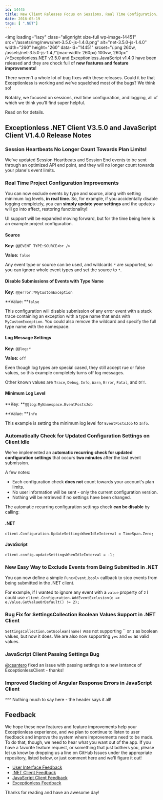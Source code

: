 ```yaml
---
id: 14445
title: New Client Releases Focus on Sessions, Real Time Configuration, and Logging
date: 2016-05-19
tags: [ ".NET"]
---
```

<img loading="lazy" class="alignright size-full wp-image-14451" src="/assets/img/news/net-3.5.0-js-1.4.0.png" alt="net-3.5.0-js-1.4.0" width="260" height="260" data-id="14451" srcset="/.png 260w, /assets/net-3.5.0-js-1.4./"(max-width: 260px) 100vw, 260px" />Exceptionless.NET v3.5.0 and Exceptionless.JavaScript v1.4.0 have been released and they are chock full of **new features and feature improvements!**

There weren't a whole lot of bug fixes with these releases. Could it be that Exceptionless is working and we've squelched most of the bugs? We think so!

Notably, we focused on sessions, real time configuration, and logging, all of which we think you'll find super helpful.

Read on for details.<!--more-->

## Exceptionless .NET Client V3.5.0 and JavaScript Client V1.4.0 Release Notes

### Session Heartbeats No Longer Count Towards Plan Limits!

We've updated Session Heartbeats and Session End events to be sent through an optimized API end point, and they will no longer count towards your plane's event limits.

### Real Time Project Configuration Improvements

You can now exclude events by type and source, along with setting minimum log levels, **in real time**. So, for example, if you accidentally disable logging completely, you can **simply update your settings** and the updates will go into affect, restoring functionality!

UI support will be expanded moving forward, but for the time being here is an example project configuration.

#### Source

**Key:** `@@EVENT_TYPE:SOURCE<br />
`

**Value:** `false`

Any event type or source can be used, and wildcards `*` are supported, so you can ignore whole event types and set the source to `*`.

#### Disable Submissions of Events with Type Name

**Key:** `@@error:*MyCustomException`

**Value: **`false`

This configuration will disable submission of any error event with a stack trace containing an exception with a type name that ends with `MyCustomException`. You could also remove the wildcard and specify the full type name with the namespace.

#### Log Message Settings

**Key:** `@@log:*`

**Value:** `off`

Even though log types are special cased, they still accept rue or false values, so this example completely turns off log messages.

Other known values are `Trace`, `Debug`, `Info`, `Warn`, `Error`, `Fatal`, and `Off`.

#### Minimum Log Level

**Key: **`@@log:MyNamespace.EventPostsJob`

**Value: **`Info`

This example is setting the minimum log level for `EventPostsJob` to `Info`.

### Automatically Check for Updated Configuration Settings on Client Idle

We've implemented an a**utomatic recurring check for updated configuration settings** that occurs **two minutes** after the last event submission.

A few notes:

* Each configuration check **does not** count towards your account's plan limits.
* No user information will be sent - only the current configuration version.
* Nothing will be retrieved if no settings have been changed.

The automatic recurring configuration settings check **can be disable** by calling:

#### .NET

`client.Configuration.UpdateSettingsWhenIdleInterval = TimeSpan.Zero;`

#### JavaScript

`client.config.updateSettingsWhenIdleInterval = -1;`

###

### New Easy Way to Exclude Events from Being Submitted in .NET

You can now define a simple `Func<Event,bool>` callback to stop events from being submitted in the .NET client.

For example, if I wanted to ignore any event with a `value` property of `2` I could use `client.Configuration.AddEventExclusion(e => e.Value.GetValueOrDefault() != 2);`

### Bug Fix for SettingsCollection Boolean Values Support in .NET Client

`SettingsCollection.GetBoolean(name)` was not supporting `` or `1` as boolean values, but now it does. We are also now supporting `yes` and `no` as valid values.

### JavaScript Client Passing Settings Bug

[@csantero](https://github.com/csantero) fixed an issue with passing settings to a new isntance of ExceptionlessClient - thanks!

### Improved Stacking of Angular Response Errors in JavaScript Client

^^^ Nothing much to say here - the header says it all!

## Feedback

We hope these new features and feature improvements help your Exceptionless experience, and we plan to continue to listen to user feedback and improve the system where improvements need to be made. To do that, though, we need to hear what you want out of the app. If you have a favorite feature request, or something that just bothers you, please let us know by dropping us a line on GitHub Issues under the appropriate repository, listed below, or just comment here and we'll figure it out!

* [User Interface Feedback](https://github.com/exceptionless/Exceptionless.UI/issues/new)
* [.NET Client Feedback](https://github.com/exceptionless/Exceptionless.Net/issues/new)
* [JavaScript Client Feedback](https://github.com/exceptionless/Exceptionless.JavaScript/issues/new)
* [Exceptionless Feedback](https://github.com/exceptionless/exceptionless/issues/new)

Thanks for reading and have an awesome day!
